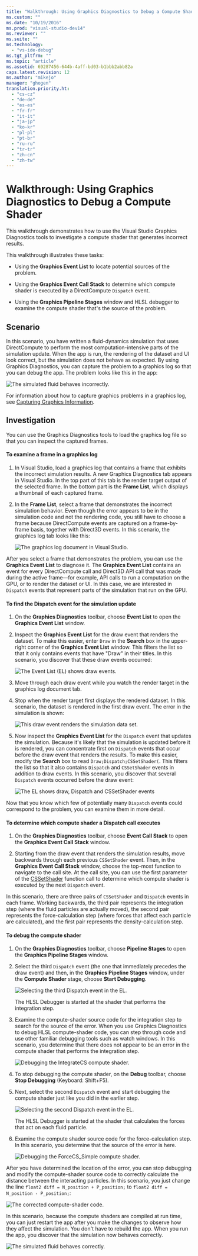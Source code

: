 ```yaml
---
title: "Walkthrough: Using Graphics Diagnostics to Debug a Compute Shader | testtitle"
ms.custom: ""
ms.date: "10/19/2016"
ms.prod: "visual-studio-dev14"
ms.reviewer: ""
ms.suite: ""
ms.technology: 
  - "vs-ide-debug"
ms.tgt_pltfrm: ""
ms.topic: "article"
ms.assetid: 69287456-644b-4aff-bd03-b1bbb2abb82a
caps.latest.revision: 12
ms.author: "mikejo"
manager: "ghogen"
translation.priority.ht: 
  - "cs-cz"
  - "de-de"
  - "es-es"
  - "fr-fr"
  - "it-it"
  - "ja-jp"
  - "ko-kr"
  - "pl-pl"
  - "pt-br"
  - "ru-ru"
  - "tr-tr"
  - "zh-cn"
  - "zh-tw"
---
```

# Walkthrough: Using Graphics Diagnostics to Debug a Compute Shader
This walkthrough demonstrates how to use the Visual Studio Graphics Diagnostics tools to investigate a compute shader that generates incorrect results.  
  
 This walkthrough illustrates these tasks:  
  
-   Using the **Graphics Event List** to locate potential sources of the problem.  
  
-   Using the **Graphics Event Call Stack** to determine which compute shader is executed by a DirectCompute `Dispatch` event.  
  
-   Using the **Graphics Pipeline Stages** window and HLSL debugger to examine the compute shader that's the source of the problem.  
  
## Scenario  
 In this scenario, you have written a fluid-dynamics simulation that uses DirectCompute to perform the most computation-intensive parts of the simulation update. When the app is run, the rendering of the dataset and UI look correct, but the simulation does not behave as expected. By using Graphics Diagnostics, you can capture the problem to a graphics log so that you can debug the app. The problem looks like this in the app:  
  
 ![The simulated fluid behaves incorrectly.](../debugger/media/gfx_diag_demo_compute_shader_fluid_problem.png "gfx_diag_demo_compute_shader_fluid_problem")  
  
 For information about how to capture graphics problems in a graphics log, see [Capturing Graphics Information](../debugger/capturing-graphics-information.md).  
  
## Investigation  
 You can use the Graphics Diagnostics tools to load the graphics log file so that you can inspect the captured frames.  
  
#### To examine a frame in a graphics log  
  
1.  In Visual Studio, load a graphics log that contains a frame that exhibits the incorrect simulation results. A new Graphics Diagnostics tab appears in Visual Studio. In the top part of this tab is the render target output of the selected frame. In the bottom part is the **Frame List**, which displays a thumbnail of each captured frame.  
  
2.  In the **Frame List**, select a frame that demonstrates the incorrect simulation behavior. Even though the error appears to be in the simulation code and not the rendering code, you still have to choose a frame because DirectCompute events are captured on a frame-by-frame basis, together with Direct3D events. In this scenario, the graphics log tab looks like this:  
  
     ![The graphics log document in Visual Studio.](../debugger/media/gfx_diag_demo_compute_shader_fluid_step_1.png "gfx_diag_demo_compute_shader_fluid_step_1")  
  
 After you select a frame that demonstrates the problem, you can use the **Graphics Event List** to diagnose it. The **Graphics Event List** contains an event for every DirectCompute call and Direct3D API call that was made during the active frame—for example, API calls to run a computation on the GPU, or to render the dataset or UI. In this case, we are interested in `Dispatch` events that represent parts of the simulation that run on the GPU.  
  
#### To find the Dispatch event for the simulation update  
  
1.  On the **Graphics Diagnostics** toolbar, choose **Event List** to open the **Graphics Event List** window.  
  
2.  Inspect the **Graphics Event List** for the draw event that renders the dataset. To make this easier, enter `Draw` in the **Search** box in the upper-right corner of the **Graphics Event List** window. This filters the list so that it only contains events that have "Draw" in their titles. In this scenario, you discover that these draw events occurred:  
  
     ![The Event List &#40;EL&#41; shows draw events.](../debugger/media/gfx_diag_demo_compute_shader_fluid_step_2.png "gfx_diag_demo_compute_shader_fluid_step_2")  
  
3.  Move through each draw event while you watch the render target in the graphics log document tab.  
  
4.  Stop when the render target first displays the rendered dataset. In this scenario, the dataset is rendered in the first draw event. The error in the simulation is shown:  
  
     ![This draw event renders the simulation data set.](../debugger/media/gfx_diag_demo_compute_shader_fluid_step_3.png "gfx_diag_demo_compute_shader_fluid_step_3")  
  
5.  Now inspect the **Graphics Event List** for the `Dispatch` event that updates the simulation. Because it's likely that the simulation is updated before it is rendered, you can concentrate first on `Dispatch` events that occur before the draw event that renders the results. To make this easier, modify the **Search** box to read `Draw;Dispatch;CSSetShader(`. This filters the list so that it also contains `Dispatch` and `CSSetShader` events in addition to draw events. In this scenario, you discover that several `Dispatch` events occurred before the draw event:  
  
     ![The EL shows draw, Dispatch and CSSetShader events](../debugger/media/gfx_diag_demo_compute_shader_fluid_step_4.png "gfx_diag_demo_compute_shader_fluid_step_4")  
  
 Now that you know which few of potentially many `Dispatch` events could correspond to the problem, you can examine them in more detail.  
  
#### To determine which compute shader a Dispatch call executes  
  
1.  On the **Graphics Diagnostics** toolbar, choose **Event Call Stack** to open the **Graphics Event Call Stack** window.  
  
2.  Starting from the draw event that renders the simulation results, move backwards through each previous `CSSetShader` event. Then, in the **Graphics Event Call Stack** window, choose the top-most function to navigate to the call site. At the call site, you can use the first parameter of the [CSSetShader](http://msdn.microsoft.com/library/ff476402.aspx) function call to determine which compute shader is executed by the next `Dispatch` event.  
  
 In this scenario, there are three pairs of `CSSetShader` and `Dispatch` events in each frame. Working backwards, the third pair represents the integration step (where the fluid particles are actually moved), the second pair represents the force-calculation step (where forces that affect each particle are calculated), and the first pair represents the density-calculation step.  
  
#### To debug the compute shader  
  
1.  On the **Graphics Diagnostics** toolbar, choose **Pipeline Stages** to open the **Graphics Pipeline Stages** window.  
  
2.  Select the third `Dispatch` event (the one that immediately precedes the draw event) and then, in the **Graphics Pipeline Stages** window, under the **Compute Shader** stage, choose **Start Debugging**.  
  
     ![Selecting the third Dispatch event in the EL.](../debugger/media/gfx_diag_demo_compute_shader_fluid_step_6.png "gfx_diag_demo_compute_shader_fluid_step_6")  
  
     The HLSL Debugger is started at the shader that performs the integration step.  
  
3.  Examine the compute-shader source code for the integration step to search for the source of the error. When you use Graphics Diagnostics to debug HLSL compute-shader code, you can step through code and use other familiar debugging tools such as watch windows. In this scenario, you determine that there does not appear to be an error in the compute shader that performs the integration step.  
  
     ![Debugging the IntegrateCS compute shader.](../debugger/media/gfx_diag_demo_compute_shader_fluid_step_7.png "gfx_diag_demo_compute_shader_fluid_step_7")  
  
4.  To stop debugging the compute shader, on the **Debug** toolbar, choose **Stop Debugging** (Keyboard: Shift+F5).  
  
5.  Next, select the second `Dispatch` event and start debugging the compute shader just like you did in the earlier step.  
  
     ![Selecting the second Dispatch event in the EL.](../debugger/media/gfx_diag_demo_compute_shader_fluid_step_8.png "gfx_diag_demo_compute_shader_fluid_step_8")  
  
     The HLSL Debugger is started at the shader that calculates the forces that act on each fluid particle.  
  
6.  Examine the compute shader source code for the force-calculation step. In this scenario, you determine that the source of the error is here.  
  
     ![Debugging the ForceCS&#95;Simple compute shader.](../debugger/media/gfx_diag_demo_compute_shader_fluid_step_9.png "gfx_diag_demo_compute_shader_fluid_step_9")  
  
 After you have determined the location of the error, you can stop debugging and modify the compute-shader source code to correctly calculate the distance between the interacting particles. In this scenario, you just change the line `float2 diff = N_position + P_position;` to `float2 diff = N_position - P_position;`:  
  
 ![The corrected compute&#45;shader code.](../debugger/media/gfx_diag_demo_compute_shader_fluid_step_10.png "gfx_diag_demo_compute_shader_fluid_step_10")  
  
 In this scenario, because the compute shaders are compiled at run time, you can just restart the app after you make the changes to observe how they affect the simulation. You don't have to rebuild the app. When you run the app, you discover that the simulation now behaves correctly.  
  
 ![The simulated fluid behaves correctly.](../debugger/media/gfx_diag_demo_compute_shader_fluid_resolution.png "gfx_diag_demo_compute_shader_fluid_resolution")